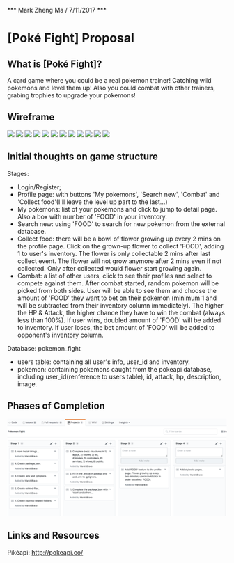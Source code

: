 *** Mark Zheng Ma / 7/11/2017 ***

# [Poké Fight] Proposal

## What is [Poké Fight]?

A card game where you could be a real pokemon trainer! Catching wild pokemons and level them up! Also you could combat with other trainers, grabing trophies to upgrade your pokemons!

## Wireframe

![](Wireframe/1.png)
![](Wireframe/2.png)
![](Wireframe/3.png)
![](Wireframe/4.png)
![](Wireframe/5.png)
![](Wireframe/6.png)
![](Wireframe/7.png)
![](Wireframe/8.png)
![](Wireframe/9.png)
![](Wireframe/10.png)
![](Wireframe/11.png)
![](Wireframe/12.png)


## Initial thoughts on game structure

Stages:
* Login/Register;
* Profile page: with buttons 'My pokemons', 'Search new', 'Combat' and 'Collect food'(I'll leave the level up part to the last...)
* My pokemons: list of your pokemons and click to jump to detail page. Also a box with number of 'FOOD' in your inventory.
* Search new: using 'FOOD' to search for new pokemon from the external database.
* Collect food: there will be a bowl of flower growing up every 2 mins on the profile page. Click on the grown-up flower to collect 'FOOD', adding 1 to user's inventory. The flower is only collectable 2 mins after last collect event. The flower will not grow anymore after 2 mins even if not collected. Only after collected would flower start growing again.
* Combat: a list of other users, click to see their profiles and select to compete against them. After combat started, random pokemon will be picked from both sides. User will be able to see them and choose the amount of 'FOOD' they want to bet on their pokemon (minimum 1 and will be subtracted from their inventory column immediately). The higher the HP & Attack, the higher chance they have to win the combat (always less than 100%). If user wins, doubled amount of 'FOOD' will be added to inventory. If user loses, the bet amount of 'FOOD' will be added to opponent's inventory column.

Database: pokemon_fight
* users table: containing all user's info, user_id and inventory.
* pokemon: containing pokemons caught from the pokeapi database, including user_id(renference to users table), id, attack, hp, description, image.

## Phases of Completion

![](User_stories.png)

## Links and Resources

Pikéapi: http://pokeapi.co/